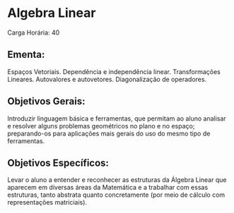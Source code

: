 # Algebra Linear

Carga Horária: 40

## Ementa:

Espaços Vetoriais. Dependência e independência linear. Transformações Lineares. Autovalores e autovetores. Diagonalização de operadores.

## Objetivos Gerais:

Introduzir linguagem básica e ferramentas, que permitam ao aluno analisar e resolver alguns problemas geométricos no plano e no espaço; preparando-os para aplicações mais gerais do uso do mesmo tipo de ferramentas.

## Objetivos Específicos:

Levar o aluno a entender e reconhecer as estruturas da Álgebra Linear que aparecem em diversas áreas da Matemática e a trabalhar com essas estruturas, tanto abstrata quanto concretamente (por meio de cálculo com representações matriciais).